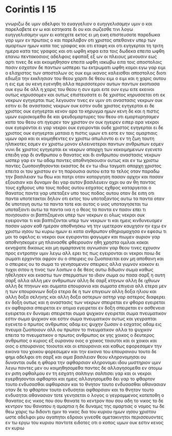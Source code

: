 # Corintis I 15
γνωριζω δε υμιν αδελφοι το ευαγγελιον ο ευηγγελισαμην υμιν ο και παρελαβετε εν ω και εστηκατε
δι ου και σωζεσθε τινι λογω ευηγγελισαμην υμιν ει κατεχετε εκτος ει μη εικη επιστευσατε
παρεδωκα γαρ υμιν εν πρωτοις ο και παρελαβον οτι χριστος απεθανεν υπερ των αμαρτιων ημων κατα τας γραφας
και οτι εταφη και οτι εγηγερται τη τριτη ημερα κατα τας γραφας
και οτι ωφθη κηφα ειτα τοις δωδεκα
επειτα ωφθη επανω πεντακοσιοις αδελφοις εφαπαξ εξ ων οι πλειους μενουσιν εως αρτι τινες δε και εκοιμηθησαν
επειτα ωφθη ιακωβω ειτα τοις αποστολοις πασιν
εσχατον δε παντων ωσπερει τω εκτρωματι ωφθη καμοι
εγω γαρ ειμι ο ελαχιστος των αποστολων ος ουκ ειμι ικανος καλεισθαι αποστολος διοτι εδιωξα την εκκλησιαν του θεου
χαριτι δε θεου ειμι ο ειμι και η χαρις αυτου η εις εμε ου κενη εγενηθη αλλα περισσοτερον αυτων παντων εκοπιασα ουκ εγω δε αλλ η χαρις του θεου η συν εμοι
ειτε ουν εγω ειτε εκεινοι ουτως κηρυσσομεν και ουτως επιστευσατε
ει δε χριστος κηρυσσεται οτι εκ νεκρων εγηγερται πως λεγουσιν τινες εν υμιν οτι αναστασις νεκρων ουκ εστιν
ει δε αναστασις νεκρων ουκ εστιν ουδε χριστος εγηγερται
ει δε χριστος ουκ εγηγερται κενον αρα το κηρυγμα ημων κενη δε και η πιστις υμων
ευρισκομεθα δε και ψευδομαρτυρες του θεου οτι εμαρτυρησαμεν κατα του θεου οτι ηγειρεν τον χριστον ον ουκ ηγειρεν ειπερ αρα νεκροι ουκ εγειρονται
ει γαρ νεκροι ουκ εγειρονται ουδε χριστος εγηγερται
ει δε χριστος ουκ εγηγερται ματαια η πιστις υμων ετι εστε εν ταις αμαρτιαις υμων
αρα και οι κοιμηθεντες εν χριστω απωλοντο
ει εν τη ζωη ταυτη ηλπικοτες εσμεν εν χριστω μονον ελεεινοτεροι παντων ανθρωπων εσμεν
νυνι δε χριστος εγηγερται εκ νεκρων απαρχη των κεκοιμημενων εγενετο 
επειδη γαρ δι ανθρωπου ο θανατος και δι ανθρωπου αναστασις νεκρων
ωσπερ γαρ εν τω αδαμ παντες αποθνησκουσιν ουτως και εν τω χριστω παντες ζωοποιηθησονται
εκαστος δε εν τω ιδιω ταγματι απαρχη χριστος επειτα οι του χριστου εν τη παρουσια αυτου
ειτα το τελος οταν παραδω την βασιλειαν τω θεω και πατρι οταν καταργηση πασαν αρχην και πασαν εξουσιαν και δυναμιν
δει γαρ αυτον βασιλευειν αχρι ου αν θη παντας τους εχθρους υπο τους ποδας αυτου
εσχατος εχθρος καταργειται ο θανατος
παντα γαρ υπεταξεν υπο τους ποδας αυτου οταν δε ειπη οτι παντα υποτετακται δηλον οτι εκτος του υποταξαντος αυτω τα παντα
οταν δε υποταγη αυτω τα παντα τοτε και αυτος ο υιος υποταγησεται τω υποταξαντι αυτω τα παντα ινα η ο θεος τα παντα εν πασιν
επει τι ποιησουσιν οι βαπτιζομενοι υπερ των νεκρων ει ολως νεκροι ουκ εγειρονται τι και βαπτιζονται υπερ των νεκρων
τι και ημεις κινδυνευομεν πασαν ωραν
καθ ημεραν αποθνησκω νη την υμετεραν καυχησιν ην εχω εν χριστω ιησου τω κυριω ημων
ει κατα ανθρωπον εθηριομαχησα εν εφεσω τι μοι το οφελος ει νεκροι ουκ εγειρονται φαγωμεν και πιωμεν αυριον γαρ αποθνησκομεν
μη πλανασθε φθειρουσιν ηθη χρηστα ομιλιαι κακαι
εκνηψατε δικαιως και μη αμαρτανετε αγνωσιαν γαρ θεου τινες εχουσιν προς εντροπην υμιν λεγω
αλλ ερει τις πως εγειρονται οι νεκροι ποιω δε σωματι ερχονται
αφρον συ ο σπειρεις ου ζωοποιειται εαν μη αποθανη
και ο σπειρεις ου το σωμα το γενησομενον σπειρεις αλλα γυμνον κοκκον ει τυχοι σιτου η τινος των λοιπων
ο δε θεος αυτω διδωσιν σωμα καθως ηθελησεν και εκαστω των σπερματων το ιδιον σωμα
ου πασα σαρξ η αυτη σαρξ αλλα αλλη μεν ανθρωπων αλλη δε σαρξ κτηνων αλλη δε ιχθυων αλλη δε πτηνων
και σωματα επουρανια και σωματα επιγεια αλλ ετερα μεν η των επουρανιων δοξα ετερα δε η των επιγειων
αλλη δοξα ηλιου και αλλη δοξα σεληνης και αλλη δοξα αστερων αστηρ γαρ αστερος διαφερει εν δοξη
ουτως και η αναστασις των νεκρων σπειρεται εν φθορα εγειρεται εν αφθαρσια 
σπειρεται εν ατιμια εγειρεται εν δοξη σπειρεται εν ασθενεια εγειρεται εν δυναμει
σπειρεται σωμα ψυχικον εγειρεται σωμα πνευματικον εστιν σωμα ψυχικον και εστιν σωμα πνευματικον
ουτως και γεγραπται εγενετο ο πρωτος ανθρωπος αδαμ εις ψυχην ζωσαν ο εσχατος αδαμ εις πνευμα ζωοποιουν
αλλ ου πρωτον το πνευματικον αλλα το ψυχικον επειτα το πνευματικον
ο πρωτος ανθρωπος εκ γης χοικος ο δευτερος ανθρωπος ο κυριος εξ ουρανου 
οιος ο χοικος τοιουτοι και οι χοικοι και οιος ο επουρανιος τοιουτοι και οι επουρανιοι
και καθως εφορεσαμεν την εικονα του χοικου φορεσωμεν και την εικονα του επουρανιου
τουτο δε φημι αδελφοι οτι σαρξ και αιμα βασιλειαν θεου κληρονομησαι ου δυνανται ουδε η φθορα την αφθαρσιαν κληρονομει
ιδου μυστηριον υμιν λεγω παντες μεν ου κοιμηθησομεθα παντες δε αλλαγησομεθα
εν ατομω εν ριπη οφθαλμου εν τη εσχατη σαλπιγγι σαλπισει γαρ και οι νεκροι εγερθησονται αφθαρτοι και ημεις αλλαγησομεθα
δει γαρ το φθαρτον τουτο ενδυσασθαι αφθαρσιαν και το θνητον τουτο ενδυσασθαι αθανασιαν
οταν δε το φθαρτον τουτο ενδυσηται αφθαρσιαν και το θνητον τουτο ενδυσηται αθανασιαν τοτε γενησεται ο λογος ο γεγραμμενος κατεποθη ο θανατος εις νικος
που σου θανατε το κεντρον που σου αδη το νικος
το δε κεντρον του θανατου η αμαρτια η δε δυναμις της αμαρτιας ο νομος 
τω δε θεω χαρις τω διδοντι ημιν το νικος δια του κυριου ημων ιησου χριστου
ωστε αδελφοι μου αγαπητοι εδραιοι γινεσθε αμετακινητοι περισσευοντες εν τω εργω του κυριου παντοτε ειδοτες οτι ο κοπος υμων ουκ εστιν κενος εν κυριω
